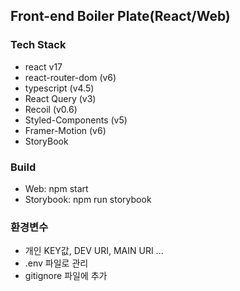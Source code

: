 ## Front-end Boiler Plate(React/Web)

### Tech Stack
- react v17
- react-router-dom (v6)
- typescript (v4.5)
- React Query (v3)
- Recoil (v0.6)
- Styled-Components (v5)
- Framer-Motion (v6)
- StoryBook 

### Build 
- Web: npm start
- Storybook: npm run storybook

### 환경변수
- 개인 KEY값, DEV URI, MAIN URI ...
- .env 파일로 관리
- gitignore 파일에 추가
